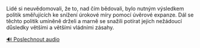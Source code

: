 
Lidé si neuvědomovali, že to, nad čím bědovali, bylo nutným výsledkem politik směřujících ke snížení úrokové míry pomocí úvěrové expanze. Dál se těchto politik umíněně drželi a marně se snažili potírat jejich nežádoucí důsledky většími a většími vládními zásahy.

[🔊 Poslechnout audio](/data/7-paragraphs/audio/chapter_82/para_002-Lid-si-neuvdomovali-e-to-nad-m-bdovali-by.mp3)

